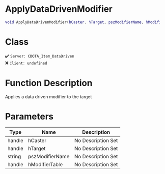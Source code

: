# ApplyDataDrivenModifier
```lua
void ApplyDataDrivenModifier(hCaster, hTarget, pszModifierName, hModifierTable)
```
# Class
✔️ `Server: CDOTA_Item_DataDriven`  
❌ `Client: undefined`  

# Function Description
Applies a data driven modifier to the target
# Parameters
Type|Name|Description
--|--|--
handle|hCaster|No Description Set
handle|hTarget|No Description Set
string|pszModifierName|No Description Set
handle|hModifierTable|No Description Set
